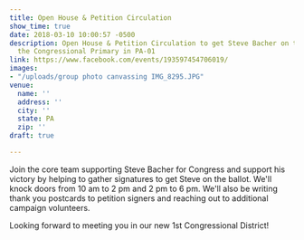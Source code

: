 ```yaml
---
title: Open House & Petition Circulation
show_time: true
date: 2018-03-10 10:00:57 -0500
description: Open House & Petition Circulation to get Steve Bacher on the Ballet for
  the Congressional Primary in PA-01
link: https://www.facebook.com/events/193597454706019/
images:
- "/uploads/group photo canvassing IMG_8295.JPG"
venue:
  name: ''
  address: ''
  city: ''
  state: PA
  zip: ''
draft: true

---
```

Join the core team supporting Steve Bacher for Congress and support his victory by helping to gather signatures to get Steve on the ballot. We'll knock doors from 10 am to 2 pm and 2 pm to 6 pm. We'll also be writing thank you postcards to petition signers and reaching out to additional campaign volunteers.  

Looking forward to meeting you in our new 1st Congressional District!